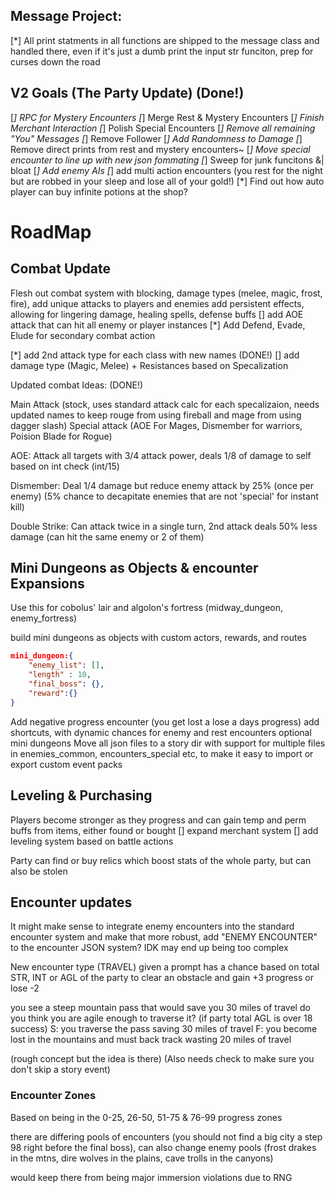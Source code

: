 ## Message Project:
[*] All print statments in all functions are shipped to the message class and handled there, even if it's just a dumb print the input str funciton, prep for curses down the road

## V2 Goals (The Party Update) (Done!)
[*] RPC for Mystery Encounters
[*] Merge Rest & Mystery Encounters
[*] Finish Merchant Interaction
[*] Polish Special Encounters 
[*] Remove all remaining "You" Messages
[*] Remove Follower
[*] Add Randomness to Damage
[*] Remove direct prints from rest and mystery encounters~
[*] Move special encounter to line up with new json fommating
[*] Sweep for junk funcitons &| bloat
[*] Add enemy AIs
[*] add multi action encounters (you rest for the night but are robbed in your sleep and lose all of your gold!)
[*] Find out how auto player can buy infinite potions at the shop?


# RoadMap

## Combat Update
Flesh out combat system with blocking, damage types (melee, magic, frost, fire), add unique attacks to players and enemies
add persistent effects, allowing for lingering damage, healing spells, defense buffs
[] add AOE attack that can hit all enemy or player instances 
[*] Add Defend, Evade, Elude for secondary combat action

[*] add 2nd attack type for each class with new names (DONE!)
[] add damage type (Magic, Melee) + Resistances based on Specalization

Updated combat Ideas: (DONE!)

Main Attack (stock, uses standard attack calc for each specalizaion, needs updated names to keep rouge from using fireball and mage from using dagger slash)
Special attack (AOE For Mages, Dismember for warriors, Poision Blade for Rogue)

AOE: Attack all targets with 3/4 attack power, deals 1/8 of damage to self based on int check (int/15)

Dismember: Deal 1/4 damage but reduce enemy attack by 25% (once per enemy) (5% chance to decapitate enemies that are not 'special' for instant kill)

Double Strike: Can attack twice in a single turn, 2nd attack deals 50% less damage (can hit the same enemy or 2 of them)


## Mini Dungeons as Objects & encounter Expansions 
Use this for cobolus' lair and algolon's fortress (midway_dungeon, enemy_fortress)

build mini dungeons as objects with custom actors, rewards, and routes
```json
mini_dungeon:{
    "enemy_list": [],
    "length" : 10,
    "final_boss": {},
    "reward":{}
}
```
Add negative progress encounter (you get lost a lose a days progress)
add shortcuts, with dynamic chances for enemy and rest encounters
optional mini dungeons
Move all json files to a story dir with support for multiple files in enemies_common, encounters_special etc, to make it easy to import or export custom event packs

## Leveling & Purchasing
Players become stronger as they progress and can gain temp and perm buffs from items, either found or bought
[] expand merchant system
[] add leveling system based on battle actions 

Party can find or buy relics which boost stats of the whole party, but can also be stolen 


## Encounter updates

It might make sense to integrate enemy encounters into the standard encounter system and make that more robust, add "ENEMY ENCOUNTER" to the encounter JSON system?
IDK may end up being too complex

New encounter type (TRAVEL)
given a prompt has a chance based on total STR, INT or AGL of the party to clear an obstacle and gain +3 progress or lose -2

you see a steep mountain pass that would save you 30 miles of travel do you think you are agile enough to traverse it? (if party total AGL is over 18 success)
S: you traverse the pass saving 30 miles of travel
F: you become lost in the mountains and must back track wasting 20 miles of travel

(rough concept but the idea is there) (Also needs check to make sure you don't skip a story event)


 ### Encounter Zones

Based on being in the 0-25, 26-50, 51-75 & 76-99 progress zones

there are differing pools of encounters (you should not find a big city a step 98 right before the final boss), can also change enemy pools (frost drakes in the mtns, dire wolves in the plains, cave trolls in the canyons)

would keep there from being major immersion violations due to RNG
